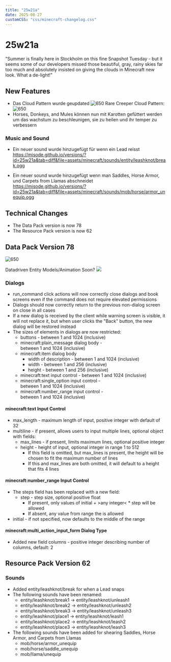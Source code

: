 ```yaml
---
title: "25w21a"
date: 2025-08-27
customCSS: "css/minecraft-changelog.css"
---
```


# 25w21a

"Summer is finally here in Stockholm on this fine Snapshot Tuesday - but it seems some of our developers missed those beautiful, gray, rainy skies far too much and absolutely insisted on giving the clouds in Minecraft new look. What a de-light!"

## New Features

- Das Cloud Pattern wurde geupdated
  ![650](https://i.imgur.com/EmwkLoP.gif)
  Rare Creeper Cloud Pattern:![650](https://i.imgur.com/jQszq49.png)
- Horses, Donkeys, and Mules können nun mit Karotten gefüttert werden um das wachstum zu beschleunigen, sie zu heilen und ihr temper zu verbessern

### Music and Sound

- Ein neuer sound wurde hinzugefügt für wenn ein Lead reisst 
https://misode.github.io/versions/?id=25w21a&tab=diff&file=assets/minecraft/sounds/entity/leashknot/break.ogg

- Ein neuer sound wurde hinzugefügt wenn man Saddles, Horse Armor, und Carpets from Llamas abschneidet
https://misode.github.io/versions/?id=25w21a&tab=diff&file=assets/minecraft/sounds/mob/horse/armor_unequip.ogg

## Technical Changes

- The Data Pack version is now 78
- The Resource Pack version is now 62

## Data Pack Version 78

![650](https://i.imgur.com/5Q6mA1C.png)

Datadriven Entity Models/Animation Soon? ![](https://cdn.7tv.app/emote/01F6NKA118000BEKN8ZXWVVT63/1x.avif)

### Dialogs

- run_command click actions will now correctly close dialogs and book screens even if the command does not require elevated permissions
- Dialogs should now correctly return to the previous non-dialog screen on close in all cases
- If a new dialog is received by the client while warning screen is visible, it will not replace it, but when user clicks the "Back" button, the new dialog will be restored instead
- The sizes of elements in dialogs are now restricted:
    - buttons - between 1 and 1024 (inclusive)
    - minecraft:plain_message dialog body - between 1 and 1024 (inclusive)
    - minecraft:item dialog body
        - width of description - between 1 and 1024 (inclusive)
        - width - between 1 and 256 (inclusive)
        - height - between 1 and 256 (inclusive)
    - minecraft:text input control - between 1 and 1024 (inclusive)
    - minecraft:single_option input control - between 1 and 1024 (inclusive)
    - minecraft:number_range input control - between 1 and 1024 (inclusive)

#### minecraft:text Input Control

- max_length - maximum length of input, positive integer with default of 32
- multiline - if present, allows users to input multiple lines, optional object with fields:
    - max_lines - if present, limits maximum lines, optional positive integer
    - height - height of input, optional integer in range 1 to 512
        - If this field is omitted, but max_lines is present, the height will be chosen to fit the maximum number of lines
        - If this and max_lines are both omitted, it will default to a height that fits 4 lines

#### minecraft:number_range Input Control

- The steps field has been replaced with a new field:
    - step - step size, optional positive float
        - If present, only values of initial + >any integer< * step will be allowed
        - If absent, any value from range the is allowed
- initial - if not specified, now defaults to the middle of the range

#### minecraft:multi_action_input_form Dialog Type

- Added new field columns - positive integer describing number of columns, default: 2

## Resource Pack Version 62

### Sounds

- Added entity/leashknot/break for when a Lead snaps
- The following sounds have been renamed:
    - entity/leashknot/break1 -> entity/leashknot/unleash1
    - entity/leashknot/break2 -> entity/leashknot/unleash2
    - entity/leashknot/break3 -> entity/leashknot/unleash3
    - entity/leashknot/place1 -> entity/leashknot/leash1
    - entity/leashknot/place2 -> entity/leashknot/leash2
    - entity/leashknot/place3 -> entity/leashknot/leash3
- The following sounds have been added for shearing Saddles, Horse Armor, and Carpets from Llamas
    - mob/horse/armor_unequip
    - mob/horse/saddle_unequip
    - mob/llama/unequip